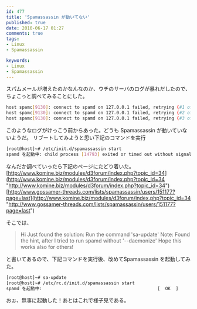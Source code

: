 ```yaml
---
id: 477
title: 'Spamassassin が動いてない'
published: true
date: 2010-06-17 01:27
comments: true
tags:
- Linux
- Spamassassin

keywords:
- Linux
- Spamassassin
---
```

スパムメールが増えたのかなんなのか、ウチのサーバのログが暴れだしたので、ちょこっと調べてみることにした。


```sh
host spamc[9130]: connect to spamd on 127.0.0.1 failed, retrying (#1 of 3): Connection refused
host spamc[9130]: connect to spamd on 127.0.0.1 failed, retrying (#2 of 3): Connection refused
host spamc[9130]: connect to spamd on 127.0.0.1 failed, retrying (#3 of 3): Connection refused
```

このようなログがけっこう前からあった。どうも Spamassassin が動いていないようだ。
リブートしてみようと思い下記のコマンドを実行


```sh
[root@host]~# /etc/init.d/spamassassin start
spamd を起動中: child process [14793] exited or timed out without signaling production of a PID file: exit 255 at /usr/bin/spamd line 2588.
```

なんだか調べていったら下記のページにたどり着いた。
[http://www.komine.biz/modules/d3forum/index.php?topic_id=34](http://www.komine.biz/modules/d3forum/index.php?topic_id=34 "http://www.komine.biz/modules/d3forum/index.php?topic_id=34")
[http://www.gossamer-threads.com/lists/spamassassin/users/151177?page=last](http://www.komine.biz/modules/d3forum/index.php?topic_id=34 "http://www.gossamer-threads.com/lists/spamassassin/users/151177?page=last")

そこでは、
<blockquote>
Hi
Just found the solution: Run the command 'sa-update'
Note: Found the hint, after I tried to run spamd without '--daemonize'
Hope this works also for others!
</blockquote>

と書いてあるので、下記コマンドを実行後、改めてSpamassassin を起動してみた。

```sh
[root@host]~# sa-update
[root@host]~# /etc/rc.d/init.d/spamassassin start
spamd を起動中:                                            [  OK  ]
```

おぉ、無事に起動した！あとはこれで様子見である。

